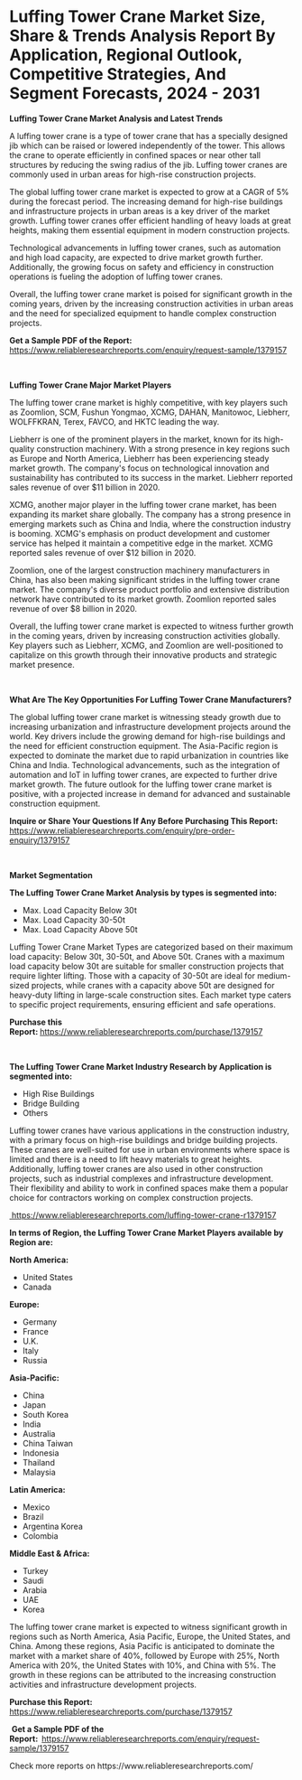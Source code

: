 <p><h1>Luffing Tower Crane Market Size, Share & Trends Analysis Report By Application, Regional Outlook, Competitive Strategies, And Segment Forecasts, 2024 - 2031</h1></p><p><strong>Luffing Tower Crane Market Analysis and Latest Trends</strong></p>
<p><p>A luffing tower crane is a type of tower crane that has a specially designed jib which can be raised or lowered independently of the tower. This allows the crane to operate efficiently in confined spaces or near other tall structures by reducing the swing radius of the jib. Luffing tower cranes are commonly used in urban areas for high-rise construction projects.</p><p>The global luffing tower crane market is expected to grow at a CAGR of 5% during the forecast period. The increasing demand for high-rise buildings and infrastructure projects in urban areas is a key driver of the market growth. Luffing tower cranes offer efficient handling of heavy loads at great heights, making them essential equipment in modern construction projects.</p><p>Technological advancements in luffing tower cranes, such as automation and high load capacity, are expected to drive market growth further. Additionally, the growing focus on safety and efficiency in construction operations is fueling the adoption of luffing tower cranes. </p><p>Overall, the luffing tower crane market is poised for significant growth in the coming years, driven by the increasing construction activities in urban areas and the need for specialized equipment to handle complex construction projects.</p></p>
<p><strong>Get a Sample PDF of the Report:&nbsp;</strong> <a href="https://www.reliableresearchreports.com/enquiry/request-sample/1379157">https://www.reliableresearchreports.com/enquiry/request-sample/1379157</a></p>
<p>&nbsp;</p>
<p><strong>Luffing Tower Crane Major Market Players</strong></p>
<p><p>The luffing tower crane market is highly competitive, with key players such as Zoomlion, SCM, Fushun Yongmao, XCMG, DAHAN, Manitowoc, Liebherr, WOLFFKRAN, Terex, FAVCO, and HKTC leading the way. </p><p>Liebherr is one of the prominent players in the market, known for its high-quality construction machinery. With a strong presence in key regions such as Europe and North America, Liebherr has been experiencing steady market growth. The company's focus on technological innovation and sustainability has contributed to its success in the market. Liebherr reported sales revenue of over $11 billion in 2020.</p><p>XCMG, another major player in the luffing tower crane market, has been expanding its market share globally. The company has a strong presence in emerging markets such as China and India, where the construction industry is booming. XCMG's emphasis on product development and customer service has helped it maintain a competitive edge in the market. XCMG reported sales revenue of over $12 billion in 2020.</p><p>Zoomlion, one of the largest construction machinery manufacturers in China, has also been making significant strides in the luffing tower crane market. The company's diverse product portfolio and extensive distribution network have contributed to its market growth. Zoomlion reported sales revenue of over $8 billion in 2020.</p><p>Overall, the luffing tower crane market is expected to witness further growth in the coming years, driven by increasing construction activities globally. Key players such as Liebherr, XCMG, and Zoomlion are well-positioned to capitalize on this growth through their innovative products and strategic market presence.</p></p>
<p>&nbsp;</p>
<p><strong>What Are The Key Opportunities For Luffing Tower Crane Manufacturers?</strong></p>
<p><p>The global luffing tower crane market is witnessing steady growth due to increasing urbanization and infrastructure development projects around the world. Key drivers include the growing demand for high-rise buildings and the need for efficient construction equipment. The Asia-Pacific region is expected to dominate the market due to rapid urbanization in countries like China and India. Technological advancements, such as the integration of automation and IoT in luffing tower cranes, are expected to further drive market growth. The future outlook for the luffing tower crane market is positive, with a projected increase in demand for advanced and sustainable construction equipment.</p></p>
<p><strong>Inquire or Share Your Questions If Any Before Purchasing This Report:</strong> <a href="https://www.reliableresearchreports.com/enquiry/pre-order-enquiry/1379157">https://www.reliableresearchreports.com/enquiry/pre-order-enquiry/1379157</a></p>
<p>&nbsp;</p>
<p><strong>Market Segmentation</strong></p>
<p><strong>The Luffing Tower Crane Market Analysis by types is segmented into:</strong></p>
<p><ul><li>Max. Load Capacity Below 30t</li><li>Max. Load Capacity 30-50t</li><li>Max. Load Capacity Above 50t</li></ul></p>
<p><p>Luffing Tower Crane Market Types are categorized based on their maximum load capacity: Below 30t, 30-50t, and Above 50t. Cranes with a maximum load capacity below 30t are suitable for smaller construction projects that require lighter lifting. Those with a capacity of 30-50t are ideal for medium-sized projects, while cranes with a capacity above 50t are designed for heavy-duty lifting in large-scale construction sites. Each market type caters to specific project requirements, ensuring efficient and safe operations.</p></p>
<p><strong>Purchase this Report:&nbsp;</strong><a href="https://www.reliableresearchreports.com/purchase/1379157">https://www.reliableresearchreports.com/purchase/1379157</a></p>
<p>&nbsp;</p>
<p><strong>The Luffing Tower Crane Market Industry Research by Application is segmented into:</strong></p>
<p><ul><li>High Rise Buildings</li><li>Bridge Building</li><li>Others</li></ul></p>
<p><p>Luffing tower cranes have various applications in the construction industry, with a primary focus on high-rise buildings and bridge building projects. These cranes are well-suited for use in urban environments where space is limited and there is a need to lift heavy materials to great heights. Additionally, luffing tower cranes are also used in other construction projects, such as industrial complexes and infrastructure development. Their flexibility and ability to work in confined spaces make them a popular choice for contractors working on complex construction projects.</p></p>
<p><a href="https://www.reliableresearchreports.com/luffing-tower-crane-r1379157">&nbsp;https://www.reliableresearchreports.com/luffing-tower-crane-r1379157</a></p>
<p><strong>In terms of Region, the Luffing Tower Crane Market Players available by Region are:</strong></p>
<p>
    <p> <strong> North America: </strong>
        <ul>
            <li>United States</li>
            <li>Canada</li>
        </ul>
        </p> 
    <p> <strong> Europe: </strong>
        <ul>
            <li>Germany</li>
            <li>France</li>
            <li>U.K.</li>
            <li>Italy</li>
            <li>Russia</li>
        </ul>
        </p> 
    <p> <strong> Asia-Pacific: </strong>
        <ul>
            <li>China</li>
            <li>Japan</li>
            <li>South Korea</li>
            <li>India</li>
            <li>Australia</li>
            <li>China Taiwan</li>
            <li>Indonesia</li>
            <li>Thailand</li>
            <li>Malaysia</li>
        </ul>
        </p> 
    <p> <strong> Latin America: </strong>
        <ul>
            <li>Mexico</li>
            <li>Brazil</li>
            <li>Argentina Korea</li>
            <li>Colombia</li>
        </ul>
        </p> 
    <p> <strong> Middle East & Africa: </strong>
        <ul>
            <li>Turkey</li>
            <li>Saudi</li>
            <li>Arabia</li>
            <li>UAE</li>
            <li>Korea</li>
        </ul>
    </p>
    </p>
<p><p>The luffing tower crane market is expected to witness significant growth in regions such as North America, Asia Pacific, Europe, the United States, and China. Among these regions, Asia Pacific is anticipated to dominate the market with a market share of 40%, followed by Europe with 25%, North America with 20%, the United States with 10%, and China with 5%. The growth in these regions can be attributed to the increasing construction activities and infrastructure development projects.</p></p>
<p><strong>Purchase this Report: </strong><a href="https://www.reliableresearchreports.com/purchase/1379157">https://www.reliableresearchreports.com/purchase/1379157</a></p>
<p>&nbsp;<strong>Get a Sample PDF of the Report:&nbsp;&nbsp;</strong><a href="https://www.reliableresearchreports.com/enquiry/request-sample/1379157">https://www.reliableresearchreports.com/enquiry/request-sample/1379157</a></p>
<p><strong></strong></p>
<p>Check more reports on https://www.reliableresearchreports.com/</p>